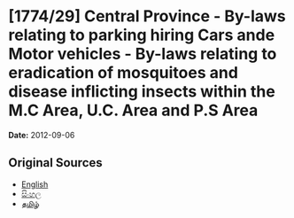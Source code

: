 # [1774/29] Central Province - By-laws relating to parking hiring Cars ande Motor vehicles - By-laws relating to eradication of mosquitoes and disease inflicting insects within the M.C Area, U.C. Area and P.S Area

**Date:** 2012-09-06

## Original Sources

- [English](https://documents.gov.lk/view/extra-gazettes/2012/9/1774-29_E.pdf)
- [සිංහල](https://documents.gov.lk/view/extra-gazettes/2012/9/1774-29_S.pdf)
- [தமிழ்](https://documents.gov.lk/view/extra-gazettes/2012/9/1774-29_T.pdf)
